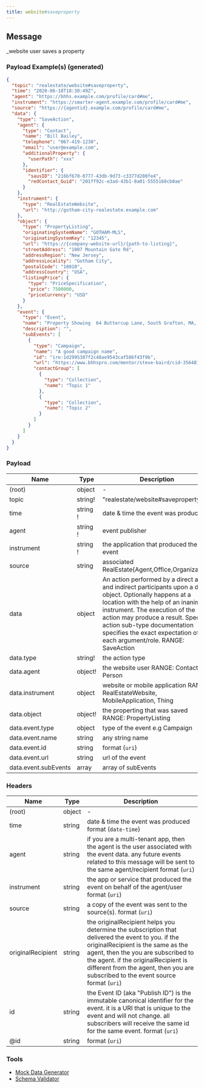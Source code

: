 ```yaml
---
title: website#saveproperty
---
```


## Message

\_website user saves a property

### Payload Example(s) (generated)

```json
{
  "topic": "realestate/website#saveproperty",
  "time": "2020-06-18T18:30:49Z",
  "agent": "https://bhhs.example.com/profile/card#me",
  "instrument": "https://smarter-agent.example.com/profile/card#me",
  "source": "https://{agentid}.example.com/profile/card#me",
  "data": {
    "type": "SaveAction",
    "agent": {
      "type": "Contact",
      "name": "Bill Bailey",
      "telephone": "067-419-1230",
      "email": "user@example.com",
      "additionalProperty": {
        "userPath": "xxx"
      },
      "identifier": {
        "sausID": "216bf670-0777-43db-9d73-c3377d280fe4",
        "redContact_Guid": "201ff92c-e3ad-43b1-8a01-5555168cb0ae"
      }
    },
    "instrument": {
      "type": "RealEstateWebsite",
      "url": "http://gotham-city-realestate.example.com"
    },
    "object": {
      "type": "PropertyListing",
      "originatingSystemName": "GOTHAM-MLS",
      "originatingSystemKey": "12345",
      "url": "https://{company-website-url}/{path-to-listing}",
      "streetAddress": "1007 Mountain Gate Rd",
      "addressRegion": "New Jersey",
      "addressLocality": "Gotham City",
      "postalCode": "10010",
      "addressCountry": "USA",
      "listingPrice": {
        "type": "PriceSpecification",
        "price": 7500000,
        "priceCurrency": "USD"
      }
    },
    "event": {
      "type": "Event",
      "name": "Property Showing  64 Buttercup Lane, South Grafton, MA, USA",
      "description": "",
      "subEvents": [
        {
          "type": "Campaign",
          "name": "A good campaign name",
          "id": "ire:1d2995307f2c48ae9543caf586f43f9b",
          "url": "https://www.bhhspro.com/mentor/steve-baird/cid-356481/oh/889-hartford-drive-44035/pid-338005633",
          "contactGroup": [
            {
              "type": "Collection",
              "name": "Topic 1"
            },
            {
              "type": "Collection",
              "name": "Topic 2"
            }
          ]
        }
      ]
    }
  }
}
```

### Payload

| Name                 | Type                | Description                                                                                                                                                                                                                                                                                                                        |
| -------------------- | ------------------- | ---------------------------------------------------------------------------------------------------------------------------------------------------------------------------------------------------------------------------------------------------------------------------------------------------------------------------------- |
| (root)               | object              | -                                                                                                                                                                                                                                                                                                                                  |
| topic                | string!             | "realestate/website#saveproperty"                                                                                                                                                                                                                                                                                                  |
| time                 | string<date-time> ! | date & time the event was produced                                                                                                                                                                                                                                                                                                 |
| agent                | string<uri> !       | event publisher                                                                                                                                                                                                                                                                                                                    |
| instrument           | string<uri> !       | the application that produced the event                                                                                                                                                                                                                                                                                            |
| source               | string<uri>         | associated RealEstate{Agent,Office,Organization}                                                                                                                                                                                                                                                                                   |
| data                 | object              | An action performed by a direct agent and indirect participants upon a direct object. Optionally happens at a location with the help of an inanimate instrument. The execution of the action may produce a result. Specific action sub-type documentation specifies the exact expectation of each argument/role. RANGE: SaveAction |
| data.type            | string!             | the action type                                                                                                                                                                                                                                                                                                                    |
| data.agent           | object!             | the website user RANGE: Contact, Person                                                                                                                                                                                                                                                                                            |
| data.instrument      | object              | website or mobile application RANGE: RealEstateWebsite, MobileApplication, Thing                                                                                                                                                                                                                                                   |
| data.object          | object!             | the properting that was saved RANGE: PropertyListing                                                                                                                                                                                                                                                                               |
| data.event.type      | object              | type of the event e.g Campaign                                                                                                                                                                                                                                                                                                     |
| data.event.name      | string              | any string name                                                                                                                                                                                                                                                                                                                    |
| data.event.id        | string              | format (`uri`)                                                                                                                                                                                                                                                                                                                     |
| data.event.url       | string              | url of the event                                                                                                                                                                                                                                                                                                                   |
| data.event.subEvents | array               | array of subEvents                                                                                                                                                                                                                                                                                                                 |

### Headers

| Name              | Type   | Description                                                                                                                                                                                                                                                                                               |
| ----------------- | ------ | --------------------------------------------------------------------------------------------------------------------------------------------------------------------------------------------------------------------------------------------------------------------------------------------------------- |
| (root)            | object | -                                                                                                                                                                                                                                                                                                         |
| time              | string | date & time the event was produced format (`date-time`)                                                                                                                                                                                                                                                   |
| agent             | string | if you are a multi-tenant app, then the agent is the user associated with the event data. any future events related to this message will be sent to the same agent/recipient format (`uri`)                                                                                                               |
| instrument        | string | the app or service that produced the event on behalf of the agent/user format (`uri`)                                                                                                                                                                                                                     |
| source            | string | a copy of the event was sent to the source(s). format (`uri`)                                                                                                                                                                                                                                             |
| originalRecipient | string | the originalRecipient helps you determine the subscription that delivered the event to you. if the originalRecipient is the same as the agent, then the you are subscribed to the agent. if the originalRecipient is different from the agent, then you are subscribed to the event source format (`uri`) |
| id                | string | the Event ID (aka "Publish ID") is the immutable canonical identifier for the event. it is a URI that is unique to the event and will not change. all subscribers will receive the same id for the same event. format (`uri`)                                                                             |
| @id               | string | format (`uri`)                                                                                                                                                                                                                                                                                            |

### Tools

- [Mock Data Generator](/tools/mock-data-generator)
- [Schema Validator](/tools/validate)

